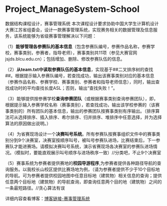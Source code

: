 # Project_ManageSystem-School
数据结构课程设计，赛事管理系统
 本次课程设计要求协助中国大学生计算机设计大赛江苏省组委会，设计一款赛事管理系统，实现赛务相关的数据管理及信息服务，该系统能够为省级赛事管理解决以下问题：
 
（1）**能够管理各参赛队的基本信息**（包含参赛队编号，参赛作品名称，参赛学校，赛事类别，参赛者，指导老师），赛事类别共11项（参见大赛官网jsjds.blcu.edu.cn）；包括增加、删除、修改参赛队伍的信息。

（2）**从team.txt中读取参赛队伍的基本信息**，实现基于##二叉排序树的查找##。根据提示输入参赛队编号，若查找成功，输出该赛事类别对应的基本信息（参赛作品名称、参赛学校、赛事类别、参赛者和指导老师信息），同时，输出查找成功时的平均查找长度ASL；否则，输出“查找失败！”。

（3）能够提供按参赛学校**查询参赛团队**（或根据赛事类别查询参赛团队），即，根据提示输入参赛学校名称（赛事类别），若查找成功，输出该学校参赛的（该赛事类别的）所有团队的基本信息，输出的参赛团队按赛事类别有序输出。（排序算法可从选择排序、插入排序、希尔排序、归并排序、堆排序中任意选择，并为选择算法的原因做出说明。）

（4）为省赛现场设计一个**决赛叫号系统**。所有参赛队按赛事组织文件中的赛事类别分到9个决赛室，决赛室按顺序叫号，被叫号参赛队进场，比赛结束后，下一参赛队才能进赛场。请模拟决赛叫号系统，演示省赛现场各决赛室的参赛队进场情况。（模拟时，要能直观展示叫号顺序与进场秩序一致）//分类吧，不止9个决赛室

（5）赛事系统为参赛者提供赛地的**校园导游程序**,为参赛者提供各种路径导航的查询服务。以我校长山校区提供比赛场地为例，（请为参赛者提供不少于10个目标地的导航。可为参赛者提供校园地图中任意目标地（建筑物）相关信息的查询；提供任意两个目标地（建筑物）的导航查询，即查询任意两个目的地（建筑物）之间的一条最短路径。//贪心算法有误

详细内容查看博客：[博客链接-赛事管理系统](https://blog.csdn.net/m0_62584486/article/details/13081945)

